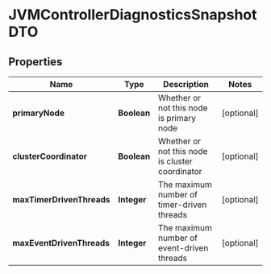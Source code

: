 # JVMControllerDiagnosticsSnapshotDTO

## Properties
Name | Type | Description | Notes
------------ | ------------- | ------------- | -------------
**primaryNode** | **Boolean** | Whether or not this node is primary node |  [optional]
**clusterCoordinator** | **Boolean** | Whether or not this node is cluster coordinator |  [optional]
**maxTimerDrivenThreads** | **Integer** | The maximum number of timer-driven threads |  [optional]
**maxEventDrivenThreads** | **Integer** | The maximum number of event-driven threads |  [optional]
